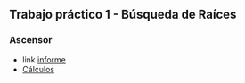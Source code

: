 ## Trabajo práctico 1 - Búsqueda de Raíces
### Ascensor

* link [informe](https://docs.google.com/document/d/17E4sKMOFfFobVnWUY1zNroaFsj68WdZ3EUFRCOHMH0o)
* [Cálculos](https://docs.google.com/spreadsheets/d/1fEkbTt77WgM4jla7nDh3lZTRXYg2tU3sV_pxCOuIuTU)
